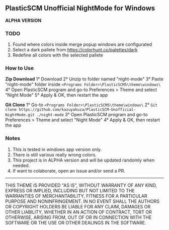 ## PlasticSCM Unofficial NightMode for Windows
**ALPHA VERSION**

### TODO

1. Found where colors inside merge popup windows are configurated
2. Select a dark pallete from https://colorhunt.co/palettes/dark
3. Redefine all colors with the selected pallete


### How to Use

**Zip Download**
1° Download
2° Unzip to folder named "night-mode"
3° Paste "night-mode" folder inside `<Programs Folder>\PlasticSCM5\theme\windows\`
4° Open PlasticSCM program and go-to Preferences > Theme and select "Night Mode"
5° Apply & OK, then restart the app

**Git Clone**
1° Go-to `<Programs Folder>\PlasticSCM5\theme\windows\`
2° `Git clone https://github.com/kazuyakuza/PlasticSCM-Unofficial-NightMode.git ./night-mode`
3° Open PlasticSCM program and go-to Preferences > Theme and select "Night Mode"
4° Apply & OK, then restart the app

### Notes

1. This is tested in windows app version only.
2. There is still various really wrong colors.
3. This project is in ALPHA version and will be updated randomly when needed.
4. If want to colaborate, open an issue and/or send a PR.


----

THIS THEME IS PROVIDED "AS IS", WITHOUT WARRANTY OF ANY KIND, EXPRESS OR IMPLIED, INCLUDING BUT NOT LIMITED TO THE WARRANTIES OF MERCHANTABILITY, FITNESS FOR A PARTICULAR PURPOSE AND NONINFRINGEMENT. IN NO EVENT SHALL THE AUTHORS OR COPYRIGHT HOLDERS BE LIABLE FOR ANY CLAIM, DAMAGES OR OTHER LIABILITY, WHETHER IN AN ACTION OF CONTRACT, TORT OR OTHERWISE, ARISING FROM, OUT OF OR IN CONNECTION WITH THE SOFTWARE OR THE USE OR OTHER DEALINGS IN THE SOFTWARE.

